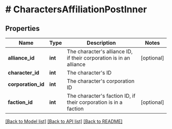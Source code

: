# # CharactersAffiliationPostInner

## Properties

Name | Type | Description | Notes
------------ | ------------- | ------------- | -------------
**alliance_id** | **int** | The character&#39;s alliance ID, if their corporation is in an alliance | [optional]
**character_id** | **int** | The character&#39;s ID |
**corporation_id** | **int** | The character&#39;s corporation ID |
**faction_id** | **int** | The character&#39;s faction ID, if their corporation is in a faction | [optional]

[[Back to Model list]](../../README.md#models) [[Back to API list]](../../README.md#endpoints) [[Back to README]](../../README.md)
